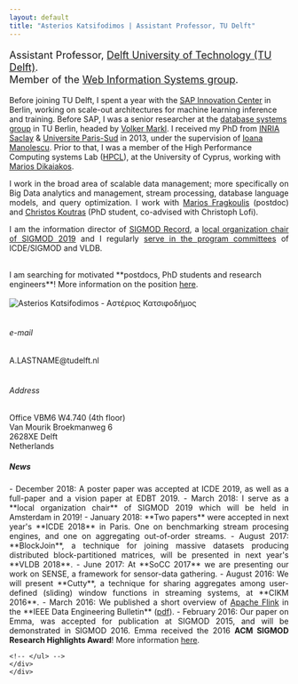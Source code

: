 ```yaml
---
layout: default
title: "Asterios Katsifodimos | Assistant Professor, TU Delft"
---
```


<!-- - - - - - - - - - - - - - - - -->


<div id="top" class="row">
<div class="col-sm-8">
<!-- <h3> Asterios Katsifodimos </h3> -->

<p class="lead" style="font-size: 130%">
Assistant Professor, <a href="http://www.tudelft.nl/">Delft University of Technology (TU Delft)</a>.<br>Member of the <a href="http://www.wis.ewi.tudelft.nl/">Web Information Systems group</a>.
</p>

<p style="text-align: justify;">

Before joining TU Delft, I spent a year with the <a href="https://icn.sap.com">SAP Innovation Center</a> in Berlin, working on scale-out architectures for machine learning inference and training. Before SAP, I was a senior researcher at the <a href="http://www.dima.tu-berlin.de/menue/database_systems_and_information_management_group/?no_cache=1">database systems group</a> in TU Berlin, headed by <a href="https://www.dima.tu-berlin.de/menue/staff/volker_markl/">Volker Markl</a>. I received my PhD from <a href="http://www.inria.fr/saclay/">INRIA Saclay</a> &amp; <a href="http://www.u-psud.fr" >Universite Paris-Sud</a> in 2013, under the supervision of <a href="http://www-rocq.inria.fr/~manolesc/">Ioana Manolescu</a>. Prior to that, I was a member of the High Performance Computing systems Lab (<a href="http://grid.ucy.ac.cy">HPCL</a>), at the University of Cyprus, working with <a href="http://www.cs.ucy.ac.cy/~mdd/">Marios Dikaiakos</a>.
</p>

<p style="text-align: justify;">
I work in the broad area of scalable data management; more specifically on Big Data analytics and management, stream processing, database language models, and query optimization. I work with <a href="http://mariosfragkoulis.gr/">Marios Fragkoulis</a> (postdoc) and <a href="https://ckoutras.github.io/">Christos Koutras</a> (PhD student, co-advised with Christoph Lofi).</p>


<p style="text-align: justify;">
I am the information director of <a href="https://sigmodrecord.org/">SIGMOD Record</a>, a <a href="http://sigmod2019.org/officers">local organization chair of SIGMOD 2019</a> and I regularly <a href="/service">serve in the program committees</a> of ICDE/SIGMOD and VLDB.<br><br></p>

<div class="alert alert-warning" role="alert" markdown="1">
  I am searching for motivated **postdocs, PhD students and research engineers**! More information on the position <a href="/jobs/">here</a>. 
</div>

</div>

<div class="col-md-4">
<br/>
      <img src="assets/asterios.katsifodimos-2017.jpg" class="img-thumbnail" alt="Asterios Kαtsifodimos - Αστέριος Κατσιφοδήμος">
<br/><br/>
<!-- <div class="col-sm-3"> -->
<h6> <span class="fa fa-envelope"></span> e-mail</h6>
A.LASTNAME@tudelft.nl
<br/><br/>
<h6> <span class="fa fa-map-marker"></span> Address</h6>
Office VBM6 W4.740 (4th floor)<br/>
Van Mourik Broekmanweg 6<br/>
2628XE Delft<br/>
Netherlands
</div>


</div>



<!-- - - - - - - - - - - - - - - - -->
<div class="row-fluid">
    <div id="news" class="row">
    <div style="text-align: justify;" class="col-sm-12">
<h5>News</h5>

<section markdown="1">
- December 2018: A poster paper was accepted at ICDE 2019, as well as a full-paper and a vision paper at EDBT 2019. 
- March 2018: I serve as a **local organization chair** of SIGMOD 2019 which will be held in Amsterdam in 2019!
- January 2018: **Two papers** were accepted in next year's **ICDE 2018** in Paris. One on benchmarking stream procesing engines, and one on aggregating out-of-order streams. 
- August 2017: **BlockJoin**, a technique for joining massive datasets producing distributed block-partitioned matrices, will be presented in next year's **VLDB 2018**.
- June 2017: At **SoCC 2017** we are presenting our work on SENSE, a framework for sensor-data gathering.
- August 2016: We will present **Cutty**, a technique for sharing aggregates among user-defined (sliding) window functions in streaming systems, at **CIKM 2016**.
- March 2016: We published a short overview of <a href="http://flink.apache.org">Apache Flink</a> in the **IEEE Data Engineering Bulletin** (<a href="./assets/publications/flink-deb.pdf">pdf</a>).
- February 2016: Our paper on Emma, was accepted for publication at SIGMOD 2015, and will be demonstrated in SIGMOD 2016. Emma received the 2016 <strong>ACM SIGMOD Research Highlights Award</strong>! More information  <a href="https://sigmodrecord.org/issues/sigmod-record-march-2016-awards/">here</a>.
</section>

    




<!--     <li>I am organizing <a href="http://danac.org">DanaC: Workshop for Data Analytics at sCale</a>  at SIGMOD 2015. Consider submitting a paper by March 20, 2015, or attending on Sunday 31st May in Melbourne!</li>

    <li><a href="http://stratosphere.eu/">Stratosphere</a> is now an <a href="https://wiki.apache.org/incubator/StratosphereProposal">Apache Incubator Project</a> and got accepted at the <a href="http://stratosphere.eu/blog/gsoc/2014/02/24/stratosphere-google-summer-of-code-2014.html"> Google Summer of Code 2014</a>.</li>

    <li>I am co-organizing the workshop on <a href="http://www.sigmod2014.org/danac/">Data analytics in the Cloud (DanaC)</a>  in SIGMOD 2014 with <a href="http://www.cs.duke.edu/~shivnath/">Shivnath Babu</a> and <a href="http://www.user.tu-berlin.de/kostas.tzoumas/">Kostas Tzoumas</a>. Consider <a href="http://www.sigmod2014.org/danac/#Paper">submitting a paper</a>!</li>
      
    <li>We are organizing the <a href="http://stratosphere.eu/events/2013/summit.html">first Stratosphere Summit</a> on November 15th, 2013. Register <a href="https://www.eventbrite.com/e/the-first-stratosphere-summit-tickets-8384641689">here</a>.</li>
      
    <li>Our paper on Delta, a novel, scalable publish/subscribe platform was accepted in <a href="http://www.vldb.org/2014/">VLDB 2014</a>.</li>
      
    <li>I defended my <a href="assets/publications/phd.thesis.pdf">PhD thesis</a> on July 3rd, 2013.</li> -->
    <!-- </ul> -->
    </div>
    </div>
</div>
















